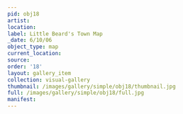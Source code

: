 ```yaml
---
pid: obj18
artist: 
location: 
label: Little Beard's Town Map
_date: 6/10/06
object_type: map
current_location: 
source: 
order: '18'
layout: gallery_item
collection: visual-gallery
thumbnail: /images/gallery/simple/obj18/thumbnail.jpg
full: /images/gallery/simple/obj18/full.jpg
manifest: 
---
```


